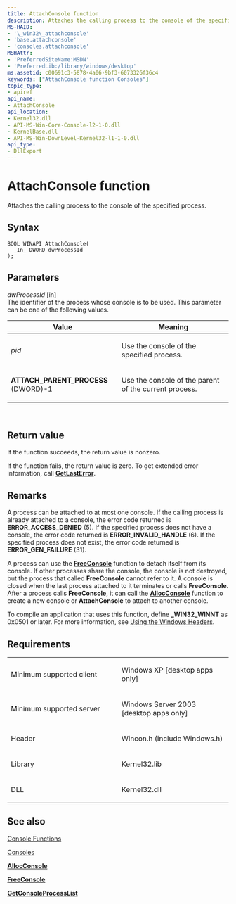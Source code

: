 ```yaml
---
title: AttachConsole function
description: Attaches the calling process to the console of the specified process.
MS-HAID:
- '\_win32\_attachconsole'
- 'base.attachconsole'
- 'consoles.attachconsole'
MSHAttr:
- 'PreferredSiteName:MSDN'
- 'PreferredLib:/library/windows/desktop'
ms.assetid: c00691c3-5878-4a06-9bf3-6073326f36c4
keywords: ["AttachConsole function Consoles"]
topic_type:
- apiref
api_name:
- AttachConsole
api_location:
- Kernel32.dll
- API-MS-Win-Core-Console-l2-1-0.dll
- KernelBase.dll
- API-MS-Win-DownLevel-Kernel32-l1-1-0.dll
api_type:
- DllExport
---
```


# AttachConsole function


Attaches the calling process to the console of the specified process.

Syntax
------

```ManagedCPlusPlus
BOOL WINAPI AttachConsole(
  _In_ DWORD dwProcessId
);
```

Parameters
----------

*dwProcessId* \[in\]  
The identifier of the process whose console is to be used. This parameter can be one of the following values.

<table>
<colgroup>
<col width="50%" />
<col width="50%" />
</colgroup>
<thead>
<tr class="header">
<th>Value</th>
<th>Meaning</th>
</tr>
</thead>
<tbody>
<tr class="odd">
<td><em>pid</em></td>
<td><p>Use the console of the specified process.</p></td>
</tr>
<tr class="even">
<td><a href="" id="attach-parent-process"></a>
<strong>ATTACH_PARENT_PROCESS</strong>
(DWORD)-1</td>
<td><p>Use the console of the parent of the current process.</p></td>
</tr>
</tbody>
</table>

 

Return value
------------

If the function succeeds, the return value is nonzero.

If the function fails, the return value is zero. To get extended error information, call [**GetLastError**](https://msdn.microsoft.com/library/windows/desktop/ms679360).

Remarks
-------

A process can be attached to at most one console. If the calling process is already attached to a console, the error code returned is **ERROR\_ACCESS\_DENIED** (5). If the specified process does not have a console, the error code returned is **ERROR\_INVALID\_HANDLE** (6). If the specified process does not exist, the error code returned is **ERROR\_GEN\_FAILURE** (31).

A process can use the [**FreeConsole**](freeconsole.md) function to detach itself from its console. If other processes share the console, the console is not destroyed, but the process that called **FreeConsole** cannot refer to it. A console is closed when the last process attached to it terminates or calls **FreeConsole**. After a process calls **FreeConsole**, it can call the [**AllocConsole**](allocconsole.md) function to create a new console or **AttachConsole** to attach to another console.

To compile an application that uses this function, define **\_WIN32\_WINNT** as 0x0501 or later. For more information, see [Using the Windows Headers](https://msdn.microsoft.com/library/windows/desktop/aa383745).

Requirements
------------

<table>
<colgroup>
<col width="50%" />
<col width="50%" />
</colgroup>
<tbody>
<tr class="odd">
<td><p>Minimum supported client</p></td>
<td><p>Windows XP [desktop apps only]</p></td>
</tr>
<tr class="even">
<td><p>Minimum supported server</p></td>
<td><p>Windows Server 2003 [desktop apps only]</p></td>
</tr>
<tr class="odd">
<td><p>Header</p></td>
<td>Wincon.h (include Windows.h)</td>
</tr>
<tr class="even">
<td><p>Library</p></td>
<td>Kernel32.lib</td>
</tr>
<tr class="odd">
<td><p>DLL</p></td>
<td>Kernel32.dll</td>
</tr>
</tbody>
</table>

## See also


[Console Functions](console-functions.md)

[Consoles](consoles.md)

[**AllocConsole**](allocconsole.md)

[**FreeConsole**](freeconsole.md)

[**GetConsoleProcessList**](getconsoleprocesslist.md)

 

 




